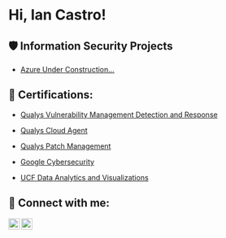 <h1>Hi, Ian Castro! <a href="https://www.linkedin.com/in/castro-ian/"> </a> 

 

<h2>🛡️ Information Security Projects</h2> 

 

 - [Azure Under Construction...](Link) 


<h2>📜 Certifications:</h2> 

  - [Qualys Vulnerability Management Detection and Response](https://github.com/Castro-Ian/Castro-Ian/blob/main/Diploma%20VMDR.pdf)
  - [Qualys Cloud Agent](https://github.com/Castro-Ian/Castro-Ian/blob/main/Cloud%20Agent%20Cert..pdf)
  - [Qualys Patch Management](https://github.com/Castro-Ian/Castro-Ian/blob/main/Patch%20Management%20Cert..pdf)

  - [Google Cybersecurity](https://github.com/Castro-Ian/Castro-Ian/blob/main/Google%20Cybersecurity%20Cert..pdf)

  - [UCF Data Analytics and Visualizations](https://github.com/Castro-Ian/CastroIan/blob/main/Data%20Analytics%20%26%20Visualization%20Cert.pdf)

<h2> 🤳 Connect with me:</h2> 

 



[<img align="left" alt="yourname | Twitter" width="22px" src="https://cdn.jsdelivr.net/npm/simple-icons@v3/icons/twitter.svg" />][twitter] 

[<img align="left" alt="yourname | LinkedIn" width="22px" src="https://cdn.jsdelivr.net/npm/simple-icons@v3/icons/linkedin.svg" />][linkedin] 

[twitter]: https://twitter.com/ 

[linkedin]: https://linkedin.com/in/
